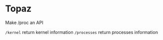 # Topaz

Make /proc an API


`/kernel` return kernel information
`/processes` return processes information
